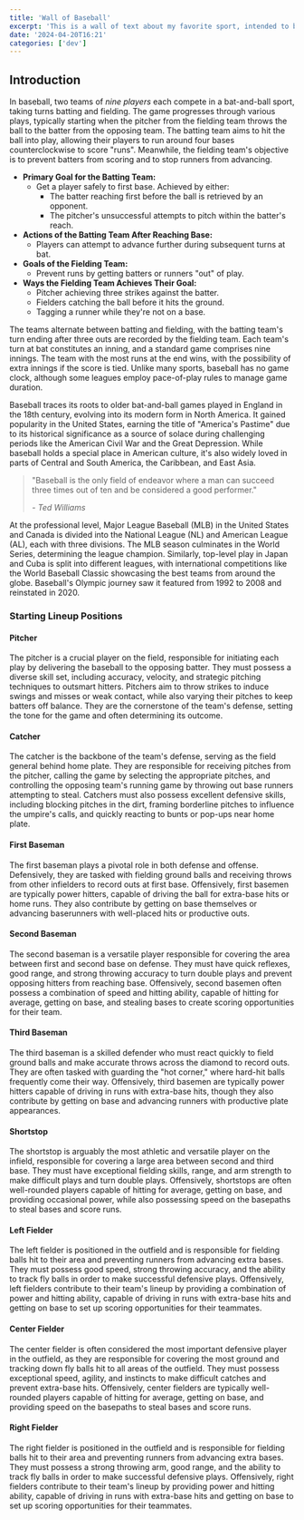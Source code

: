 ```yaml
---
title: 'Wall of Baseball'
excerpt: 'This is a wall of text about my favorite sport, intended to be used as a boilerplate for rich text (WYSIWYG) content demos.'
date: '2024-04-20T16:21'
categories: ['dev']
---
```


## Introduction

In baseball, two teams of <em>nine players</em> each compete in a bat-and-ball sport, taking turns batting and fielding. The game progresses through various plays, typically starting when the pitcher from the fielding team throws the ball to the batter from the opposing team. The batting team aims to hit the ball into play, allowing their players to run around four bases counterclockwise to score "runs". Meanwhile, the fielding team's objective is to prevent batters from scoring and to stop runners from advancing.

- **Primary Goal for the Batting Team:**
  - Get a player safely to first base. Achieved by either:
    - The batter reaching first before the ball is retrieved by an opponent.
    - The pitcher's unsuccessful attempts to pitch within the batter's reach.
- **Actions of the Batting Team After Reaching Base:**
  - Players can attempt to advance further during subsequent turns at bat.
- **Goals of the Fielding Team:**
  - Prevent runs by getting batters or runners "out" of play.
- **Ways the Fielding Team Achieves Their Goal:**
  - Pitcher achieving three strikes against the batter.
  - Fielders catching the ball before it hits the ground.
  - Tagging a runner while they're not on a base.

The teams alternate between batting and fielding, with the batting team's turn ending after three outs are recorded by the fielding team. Each team's turn at bat constitutes an inning, and a standard game comprises nine innings. The team with the most runs at the end wins, with the possibility of extra innings if the score is tied. Unlike many sports, baseball has no game clock, although some leagues employ pace-of-play rules to manage game duration.

Baseball traces its roots to older bat-and-ball games played in England in the 18th century, evolving into its modern form in North America. It gained popularity in the United States, earning the title of "America's Pastime" due to its historical significance as a source of solace during challenging periods like the American Civil War and the Great Depression. While baseball holds a special place in American culture, it's also widely loved in parts of Central and South America, the Caribbean, and East Asia.

> "Baseball is the only field of endeavor where a man can succeed three times out of ten and be considered a good performer."
>
> _\- Ted Williams_

At the professional level, Major League Baseball (MLB) in the United States and Canada is divided into the National League (NL) and American League (AL), each with three divisions. The MLB season culminates in the World Series, determining the league champion. Similarly, top-level play in Japan and Cuba is split into different leagues, with international competitions like the World Baseball Classic showcasing the best teams from around the globe. Baseball's Olympic journey saw it featured from 1992 to 2008 and reinstated in 2020.

### Starting Lineup Positions

#### Pitcher

The pitcher is a crucial player on the field, responsible for initiating each play by delivering the baseball to the opposing batter. They must possess a diverse skill set, including accuracy, velocity, and strategic pitching techniques to outsmart hitters. Pitchers aim to throw strikes to induce swings and misses or weak contact, while also varying their pitches to keep batters off balance. They are the cornerstone of the team's defense, setting the tone for the game and often determining its outcome.

#### Catcher

The catcher is the backbone of the team's defense, serving as the field general behind home plate. They are responsible for receiving pitches from the pitcher, calling the game by selecting the appropriate pitches, and controlling the opposing team's running game by throwing out base runners attempting to steal. Catchers must also possess excellent defensive skills, including blocking pitches in the dirt, framing borderline pitches to influence the umpire's calls, and quickly reacting to bunts or pop-ups near home plate.

#### First Baseman

The first baseman plays a pivotal role in both defense and offense. Defensively, they are tasked with fielding ground balls and receiving throws from other infielders to record outs at first base. Offensively, first basemen are typically power hitters, capable of driving the ball for extra-base hits or home runs. They also contribute by getting on base themselves or advancing baserunners with well-placed hits or productive outs.

#### Second Baseman

The second baseman is a versatile player responsible for covering the area between first and second base on defense. They must have quick reflexes, good range, and strong throwing accuracy to turn double plays and prevent opposing hitters from reaching base. Offensively, second basemen often possess a combination of speed and hitting ability, capable of hitting for average, getting on base, and stealing bases to create scoring opportunities for their team.

#### Third Baseman

The third baseman is a skilled defender who must react quickly to field ground balls and make accurate throws across the diamond to record outs. They are often tasked with guarding the "hot corner," where hard-hit balls frequently come their way. Offensively, third basemen are typically power hitters capable of driving in runs with extra-base hits, though they also contribute by getting on base and advancing runners with productive plate appearances.

#### Shortstop

The shortstop is arguably the most athletic and versatile player on the infield, responsible for covering a large area between second and third base. They must have exceptional fielding skills, range, and arm strength to make difficult plays and turn double plays. Offensively, shortstops are often well-rounded players capable of hitting for average, getting on base, and providing occasional power, while also possessing speed on the basepaths to steal bases and score runs.

#### Left Fielder

The left fielder is positioned in the outfield and is responsible for fielding balls hit to their area and preventing runners from advancing extra bases. They must possess good speed, strong throwing accuracy, and the ability to track fly balls in order to make successful defensive plays. Offensively, left fielders contribute to their team's lineup by providing a combination of power and hitting ability, capable of driving in runs with extra-base hits and getting on base to set up scoring opportunities for their teammates.

#### Center Fielder

The center fielder is often considered the most important defensive player in the outfield, as they are responsible for covering the most ground and tracking down fly balls hit to all areas of the outfield. They must possess exceptional speed, agility, and instincts to make difficult catches and prevent extra-base hits. Offensively, center fielders are typically well-rounded players capable of hitting for average, getting on base, and providing speed on the basepaths to steal bases and score runs.

#### Right Fielder

The right fielder is positioned in the outfield and is responsible for fielding balls hit to their area and preventing runners from advancing extra bases. They must possess a strong throwing arm, good range, and the ability to track fly balls in order to make successful defensive plays. Offensively, right fielders contribute to their team's lineup by providing power and hitting ability, capable of driving in runs with extra-base hits and getting on base to set up scoring opportunities for their teammates.
